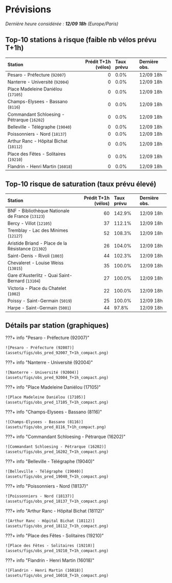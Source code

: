 # Prévisions

*Dernière heure considérée : **12/09 18h** (Europe/Paris)*

## Top-10 stations à risque (faible nb vélos prévu T+1h)

| Station                                     |   Prédit T+1h (vélos) | Taux prévu   | Dernière obs.   |
|:--------------------------------------------|----------------------:|:-------------|:----------------|
| Pesaro - Préfecture (`92007`)               |                     0 | 0.0%         | 12/09 18h       |
| Nanterre - Université (`92004`)             |                     0 | 0.0%         | 12/09 18h       |
| Place Madeleine Daniélou (`17105`)          |                     0 | 0.0%         | 12/09 18h       |
| Champs-Elysees - Bassano (`8116`)           |                     0 | 0.0%         | 12/09 18h       |
| Commandant Schloesing - Pétrarque (`16202`) |                     0 | 0.0%         | 12/09 18h       |
| Belleville - Télégraphe (`19040`)           |                     0 | 0.0%         | 12/09 18h       |
| Poissonniers - Nord (`18137`)               |                     0 | 0.0%         | 12/09 18h       |
| Arthur Ranc - Hôpital Bichat (`18112`)      |                     0 | 0.0%         | 12/09 18h       |
| Place des Fêtes - Solitaires (`19210`)      |                     0 | 0.0%         | 12/09 18h       |
| Flandrin - Henri Martin (`16018`)           |                     0 | 0.0%         | 12/09 18h       |

## Top-10 risque de saturation (taux prévu élevé)

| Station                                            |   Prédit T+1h (vélos) | Taux prévu   | Dernière obs.   |
|:---------------------------------------------------|----------------------:|:-------------|:----------------|
| BNF - Bibliothèque Nationale de France (`13123`)   |                    60 | 142.9%       | 12/09 18h       |
| Bercy - Villot (`12105`)                           |                    37 | 112.1%       | 12/09 18h       |
| Tremblay - Lac des Minimes (`12127`)               |                    52 | 108.3%       | 12/09 18h       |
| Aristide Briand - Place de la Résistance (`21302`) |                    26 | 104.0%       | 12/09 18h       |
| Saint-Denis - Rivoli (`1003`)                      |                    44 | 102.3%       | 12/09 18h       |
| Chevaleret - Louise Weiss (`13015`)                |                    35 | 100.0%       | 12/09 18h       |
| Gare d'Austerlitz - Quai Saint-Bernard (`13104`)   |                    27 | 100.0%       | 12/09 18h       |
| Victoria - Place du Chatelet (`1002`)              |                    22 | 100.0%       | 12/09 18h       |
| Poissy - Saint-Germain (`5019`)                    |                    25 | 100.0%       | 12/09 18h       |
| Harpe - Saint-Germain (`5001`)                     |                    44 | 97.8%        | 12/09 18h       |

## Détails par station (graphiques)

???+ info "Pesaro - Préfecture (92007)"

    ![Pesaro - Préfecture (92007)](assets/figs/obs_pred_92007_T+1h_compact.png)

???+ info "Nanterre - Université (92004)"

    ![Nanterre - Université (92004)](assets/figs/obs_pred_92004_T+1h_compact.png)

???+ info "Place Madeleine Daniélou (17105)"

    ![Place Madeleine Daniélou (17105)](assets/figs/obs_pred_17105_T+1h_compact.png)

???+ info "Champs-Elysees - Bassano (8116)"

    ![Champs-Elysees - Bassano (8116)](assets/figs/obs_pred_8116_T+1h_compact.png)

???+ info "Commandant Schloesing - Pétrarque (16202)"

    ![Commandant Schloesing - Pétrarque (16202)](assets/figs/obs_pred_16202_T+1h_compact.png)

???+ info "Belleville - Télégraphe (19040)"

    ![Belleville - Télégraphe (19040)](assets/figs/obs_pred_19040_T+1h_compact.png)

???+ info "Poissonniers - Nord (18137)"

    ![Poissonniers - Nord (18137)](assets/figs/obs_pred_18137_T+1h_compact.png)

???+ info "Arthur Ranc - Hôpital Bichat (18112)"

    ![Arthur Ranc - Hôpital Bichat (18112)](assets/figs/obs_pred_18112_T+1h_compact.png)

???+ info "Place des Fêtes - Solitaires (19210)"

    ![Place des Fêtes - Solitaires (19210)](assets/figs/obs_pred_19210_T+1h_compact.png)

???+ info "Flandrin - Henri Martin (16018)"

    ![Flandrin - Henri Martin (16018)](assets/figs/obs_pred_16018_T+1h_compact.png)


